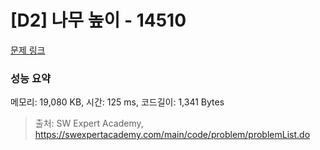 # [D2] 나무 높이 - 14510 

[문제 링크](https://swexpertacademy.com/main/code/problem/problemDetail.do?contestProbId=AYFofW8qpXYDFAR4) 

### 성능 요약

메모리: 19,080 KB, 시간: 125 ms, 코드길이: 1,341 Bytes



> 출처: SW Expert Academy, https://swexpertacademy.com/main/code/problem/problemList.do